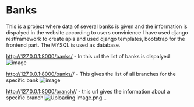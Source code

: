 # Banks

This is a project where data of several banks is given and the information is dispalyed in the website according to users convinience 
I have used django restframework to create apis and used django templates, bootstrap for the frontend part. 
The MYSQL is used as database.

http://127.0.0.1:8000/banks/ - In this url the list of banks is dispalyed 
![image](https://github.com/Shivani505001/Banks/assets/98374589/9c1fbed3-eb28-4cad-8def-f856edeae51f)

http://127.0.0.1:8000/banks/<bankname>/ - This gives the list of all branches for the specific bank
![image](https://github.com/Shivani505001/Banks/assets/98374589/63317b88-825a-41aa-899a-a3fdda58fe51)

http://127.0.0.1:8000/branch/<ifsc>/ - this url gives the information about a specific branch
![Uploading image.png…]()


